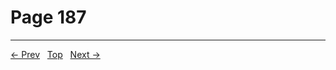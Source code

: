 # Page 187


---
[← Prev](/pages/page-186.md) &nbsp; [Top](/index.md) &nbsp; [Next →](/pages/page-188.md)
